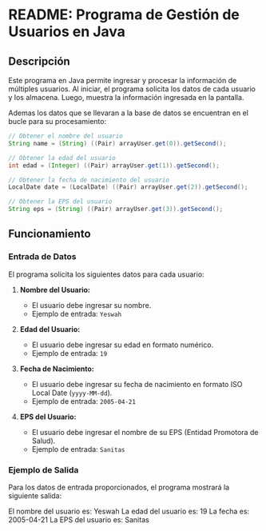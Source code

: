 # README: Programa de Gestión de Usuarios en Java

## Descripción

Este programa en Java permite ingresar y procesar la información de múltiples usuarios. Al iniciar, el programa solicita los datos de cada usuario y los almacena. Luego, muestra la información ingresada en la pantalla.

Ademas los datos que se llevaran a la base de datos se encuentran en el bucle para su procesamiento: 
```java
// Obtener el nombre del usuario
String name = (String) ((Pair) arrayUser.get(0)).getSecond();

// Obtener la edad del usuario
int edad = (Integer) ((Pair) arrayUser.get(1)).getSecond();

// Obtener la fecha de nacimiento del usuario
LocalDate date = (LocalDate) ((Pair) arrayUser.get(2)).getSecond();

// Obtener la EPS del usuario
String eps = (String) ((Pair) arrayUser.get(3)).getSecond();
```

## Funcionamiento

### Entrada de Datos

El programa solicita los siguientes datos para cada usuario:

1. **Nombre del Usuario:**
   - El usuario debe ingresar su nombre.
   - Ejemplo de entrada: `Yeswah`

2. **Edad del Usuario:**
   - El usuario debe ingresar su edad en formato numérico.
   - Ejemplo de entrada: `19`

3. **Fecha de Nacimiento:**
   - El usuario debe ingresar su fecha de nacimiento en formato ISO Local Date (`yyyy-MM-dd`).
   - Ejemplo de entrada: `2005-04-21`

4. **EPS del Usuario:**
   - El usuario debe ingresar el nombre de su EPS (Entidad Promotora de Salud).
   - Ejemplo de entrada: `Sanitas`

### Ejemplo de Salida

Para los datos de entrada proporcionados, el programa mostrará la siguiente salida:

El nombre del usuario es: Yeswah  La edad del usuario es: 19 La fecha es: 2005-04-21 La EPS del usuario es: Sanitas
